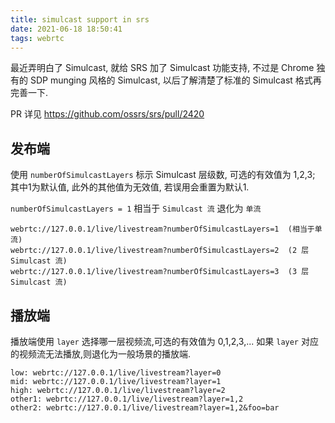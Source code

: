 ```yaml
---
title: simulcast support in srs
date: 2021-06-18 18:50:41
tags: webrtc
---
```


最近弄明白了 Simulcast, 就给 SRS 加了 Simulcast 功能支持, 不过是 Chrome 独有的 SDP munging 风格的 Simulcast, 以后了解清楚了标准的 Simulcast 格式再完善一下.

PR 详见 https://github.com/ossrs/srs/pull/2420


## 发布端

使用  `numberOfSimulcastLayers` 标示 Simulcast 层级数, 可选的有效值为 1,2,3; 其中1为默认值, 此外的其他值为无效值, 若误用会重置为默认1.

`numberOfSimulcastLayers = 1` 相当于 `Simulcast 流` 退化为 `单流`

    webrtc://127.0.0.1/live/livestream?numberOfSimulcastLayers=1  (相当于单流)
    webrtc://127.0.0.1/live/livestream?numberOfSimulcastLayers=2  (2 层 Simulcast 流)
    webrtc://127.0.0.1/live/livestream?numberOfSimulcastLayers=3  (3 层 Simulcast 流)

## 播放端

播放端使用 `layer` 选择哪一层视频流,可选的有效值为 0,1,2,3,...
如果 `layer` 对应的视频流无法播放,则退化为一般场景的播放端.

    low: webrtc://127.0.0.1/live/livestream?layer=0
    mid: webrtc://127.0.0.1/live/livestream?layer=1
    high: webrtc://127.0.0.1/live/livestream?layer=2
    other1: webrtc://127.0.0.1/live/livestream?layer=1,2
    other2: webrtc://127.0.0.1/live/livestream?layer=1,2&foo=bar